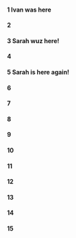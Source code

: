 #### 1 Ivan was here
#### 2
#### 3 Sarah wuz here!
#### 4
#### 5 Sarah is here again!
#### 6
#### 7
#### 8
#### 9
#### 10
#### 11
#### 12
#### 13
#### 14
#### 15